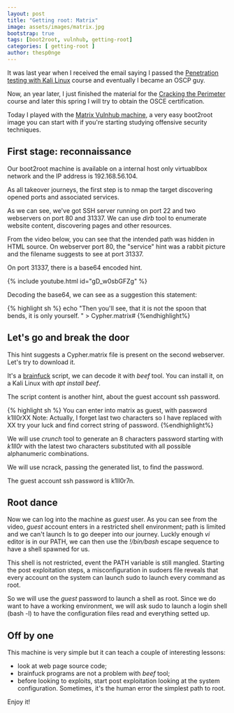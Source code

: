 ```yaml
---
layout: post
title: "Getting root: Matrix"
image: assets/images/matrix.jpg
bootstrap: true
tags: [boot2root, vulnhub, getting-root]
categories: [ getting-root ]
author: thesp0nge
---
```


It was last year when I received the email saying I passed the [Penetration
testing with Kali
Linux](https://www.offensive-security.com/information-security-training/penetration-testing-training-kali-linux/)
course and eventually I became an OSCP guy.

Now, an year later, I just finished the material for the [Cracking the
Perimeter](https://www.offensive-security.com/information-security-training/cracking-the-perimeter/)
course and later this spring I will try to obtain the OSCE certification.

Today I played with the [Matrix Vulnhub
machine](https://www.vulnhub.com/entry/matrix-1,259/), a very easy boot2root
image you can start with if you're starting studying offensive security
techniques.

## First stage: reconnaissance

Our boot2root machine is available on a internal host only virtuablbox network
and the IP address is 192.168.56.104.

As all takeover journeys, the first step is to nmap the target discovering
opened ports and associated services.


As we can see, we've got SSH server running on port 22 and two webservers on
port 80 and 31337.
We can use _dirb_ tool to enumerate website content, discovering pages and
other resources.


From the video below, you can see that the intended path was hidden in HTML source.
On webserver port 80, the "service" hint was a rabbit picture and the filename
suggests to see at port 31337.

On port 31337, there is a base64 encoded hint.

{% include youtube.html id="gD_w0sbGFZg" %}

Decoding the base64, we can see as a suggestion this statement:

{% highlight sh %}
echo "Then you'll see, that it is not the spoon that bends, it is only yourself. " > Cypher.matrix#
{%endhighlight%}


## Let's go and break the door

This hint suggests a Cypher.matrix file is present on the second webserver.
Let's try to download it.


It's a [brainfuck](https://en.wikipedia.org/wiki/Brainfuck) script, we can
decode it with _beef_ tool. You can install it, on a Kali Linux with _apt
install beef_.


The script content is another hint, about the guest account ssh password.

{% highlight sh %}
You can enter into matrix as guest, with password k1ll0rXX
Note: Actually, I forget last two characters so I have replaced with XX try your luck and find correct string of password.
{%endhighlight%}

We will use _crunch_ tool to generate an 8 characters password starting with
_k1ll0r_ with the latest two characters substituted with all possible
alphanumeric combinations.


We will use ncrack, passing the generated list, to find the password.

The guest account ssh password is k1ll0r7n.

## Root dance

Now we can log into the machine as _guest_ user. As you can see from the video,
_guest_ account enters in a restricted shell environment; path is limited and
we can't launch ls to go deeper into our journey. Luckly enough _vi_ editor is
in our PATH, we can then use the _\!/bin/bash_ escape sequence to have a shell
spawned for us.

This shell is not restricted, event the PATH variable is still mangled.
Starting the post exploitation steps, a misconfiguration in sudoers file
reveals that every account on the system can launch sudo to launch every
command as root.

So we will use the _guest_ password to launch a shell as root. Since we do want
to have a working environment, we will ask sudo to launch a login shell (bash
-l) to have the configuration files read and everything setted up.


## Off by one

This machine is very simple but it can teach a couple of interesting lessons:

* look at web page source code;
* brainfuck programs are not a problem with _beef_ tool;
* before looking to exploits, start post exploitation looking at the system
  configuration. Sometimes, it's the human error the simplest path to root.

Enjoy it!
